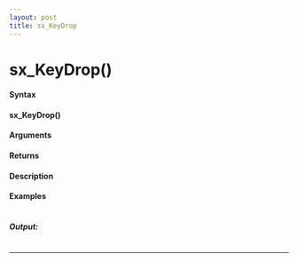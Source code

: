 ```yaml
---
layout: post
title: sx_KeyDrop
---
```


# sx_KeyDrop()


#### Syntax

#### sx_KeyDrop()

#### Arguments

#### Returns

#### Description

#### Examples

```

```

##### Output:

```

```

---